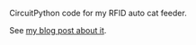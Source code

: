 CircuitPython code for my RFID auto cat feeder.

See [my blog post about it](https://www.benkrejci.com/post/RFID-Cat-Feeder:4).
